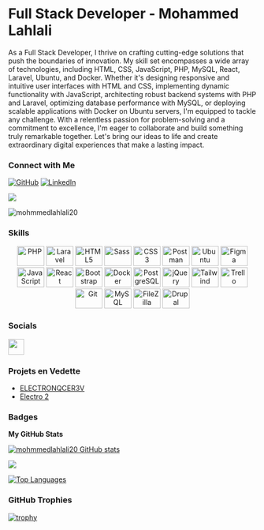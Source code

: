 # Full Stack Developer - Mohammed Lahlali

As a Full Stack Developer, I thrive on crafting cutting-edge solutions that push the boundaries of innovation. My skill set encompasses a wide array of technologies, including HTML, CSS, JavaScript, PHP, MySQL, React, Laravel, Ubuntu, and Docker. Whether it's designing responsive and intuitive user interfaces with HTML and CSS, implementing dynamic functionality with JavaScript, architecting robust backend systems with PHP and Laravel, optimizing database performance with MySQL, or deploying scalable applications with Docker on Ubuntu servers, I'm equipped to tackle any challenge. With a relentless passion for problem-solving and a commitment to excellence, I'm eager to collaborate and build something truly remarkable together. Let's bring our ideas to life and create extraordinary digital experiences that make a lasting impact.

### Connect with Me

[![GitHub](https://img.shields.io/badge/GitHub-MohammedLahlali-white?logo=github)](https://github.com/mohmmedlahlali20)
[![LinkedIn](https://img.shields.io/badge/LinkedIn-MohammedLahlali-blue?style=social&logo=linkedin)](https://www.linkedin.com/in/mohammed-lahlali-a80996266/)

<a href="https://github.com/mohmmedlahlali20" target="_blank" rel="noopener noreferrer"><img src="https://img.shields.io/github/followers/mohmmedlahlali20?logo=github&style=for-the-badge&color=0891b2&labelColor=1c1917" /></a>
<p align="left"> <img src="https://komarev.com/ghpvc/?username=mohmmedlahlali20&label=Profile%20views&color=0e75b6&style=flat" alt="mohmmedlahlali20" /> </p>

### Skills
<p align="center">
  <img src="https://raw.githubusercontent.com/danielcranney/readme-generator/main/public/icons/skills/php-colored.svg" width="55" height="40" alt="PHP" />
  <img src="https://upload.wikimedia.org/wikipedia/commons/thumb/9/9a/Laravel.svg/1024px-Laravel.svg.png" width="55" height="40" alt="Laravel" />
  <img src="https://raw.githubusercontent.com/danielcranney/readme-generator/main/public/icons/skills/html5-colored.svg" width="55" height="40" alt="HTML5" />
  <img src="https://raw.githubusercontent.com/danielcranney/readme-generator/main/public/icons/skills/sass-colored.svg" width="55" height="40" alt="Sass" />
  <img src="https://raw.githubusercontent.com/danielcranney/readme-generator/main/public/icons/skills/css3-colored.svg" width="55" height="40" alt="CSS3" />
  <img src="https://assets.getpostman.com/common-share/postman-logo-stacked.svg" width="55" height="40" alt="Postman" />
  <img src="https://upload.wikimedia.org/wikipedia/commons/a/ab/Logo-ubuntu_cof-orange-hex.svg" width="55" height="40" alt="Ubuntu" />
  <img src="https://raw.githubusercontent.com/danielcranney/readme-generator/main/public/icons/skills/figma-colored.svg" width="55" height="40" alt="Figma" />
  <img src="https://raw.githubusercontent.com/danielcranney/readme-generator/main/public/icons/skills/javascript-colored.svg" width="55" height="40" alt="JavaScript" />
  <img src="https://raw.githubusercontent.com/danielcranney/readme-generator/main/public/icons/skills/react-colored.svg" width="55" height="40" alt="React" />
  <img src="https://upload.wikimedia.org/wikipedia/commons/thumb/b/b2/Bootstrap_logo.svg/2560px-Bootstrap_logo.svg.png" width="55" height="40" alt="Bootstrap" />
  <img src="https://www.docker.com/sites/default/files/d8/2019-07/vertical-logo-monochromatic.png" width="55" height="40" alt="Docker" />
  <img src="https://upload.wikimedia.org/wikipedia/commons/thumb/2/29/Postgresql_elephant.svg/1920px-Postgresql_elephant.svg.png" width="55" height="40" alt="PostgreSQL" />
  <img src="https://upload.wikimedia.org/wikipedia/en/thumb/9/9e/JQuery_logo.svg/1024px-JQuery_logo.svg.png" width="55" height="40" alt="jQuery" />
  <img src="https://raw.githubusercontent.com/danielcranney/readme-generator/main/public/icons/skills/tailwindcss.svg" width="55" height="40" alt="Tailwind CSS" />
  <img src="https://upload.wikimedia.org/wikipedia/commons/thumb/d/d1/Trello_logo_blue.svg/1024px-Trello_logo_blue.svg.png" width="55" height="40" alt="Trello" />
  <img src="https://upload.wikimedia.org/wikipedia/commons/thumb/3/3f/Git_icon.svg/1024px-Git_icon.svg.png" width="55" height="40" alt="Git" />
  <img src="https://upload.wikimedia.org/wikipedia/commons/thumb/0/0d/MySQL_logo.svg/1024px-MySQL_logo.svg.png" width="55" height="40" alt="MySQL" />
  <img src="https://upload.wikimedia.org/wikipedia/commons/thumb/7/77/FileZilla_logo.svg/1024px-FileZilla_logo.svg.png" width="55" height="40" alt="FileZilla" />
  <img src="https://upload.wikimedia.org/wikipedia/commons/thumb/1/19/Drupal_logo.svg/1024px-Drupal_logo.svg.png" width="55" height="40" alt="Drupal" />
</p>

### Socials

<p align="left"> <a href="https://github.com/mohmmedlahlali20" target="_blank" rel="noopener noreferrer"> <img src="https://raw.githubusercontent.com/danielcranney/readme-generator/main/public/icons/socials/github.svg" width="32" height="32" /> </a></p>

### Projets en Vedette
- [ELECTRONQCER3V](https://github.com/mohmmedlahlali20/ELECTRONACER.V3)
- [Electro 2](https://github.com/mohmmedlahlali20/electronacer2)

### Badges

<b>My GitHub Stats</b>

<a href="https://github.com/mohmmedlahlali20"><img src="https://github-readme-stats.vercel.app/api?username=mohmmedlahlali20&show_icons=true&hide=&count_private=true&title_color=0891b2&text_color=ffffff&icon_color=0891b2&bg_color=1c1917&hide_border=true&show_icons=true" alt="mohmmedlahlali20 GitHub stats" /></a>

<a href="https://github.com/mohmmedlahlali20"><img src="https://github-readme-streak-stats.herokuapp.com/?user=mohmmedlahlali20&stroke=ffffff&background=1c1917&ring=0891b2&fire=0891b2&currStreakNum=ffffff&currStreakLabel=0891b2&sideNums=ffffff&sideLabels=ffffff&dates=ffffff&hide_border=true" /></a>

<a href="https://github.com/mohmmedlahlali20" align="left"><img src="https://github-readme-stats.vercel.app/api/top-langs/?username=mohmmedlahlali20&langs_count=10&title_color=0891b2&text_color=ffffff&icon_color=0891b2&bg_color=1c1917&hide_border=true&locale=en&custom_title=Top%20%Languages" alt="Top Languages" /></a>

### GitHub Trophies

[![trophy](https://github-profile-trophy.vercel.app/?username=mohmmedlahlali20&theme=nord&column=7)](https://github.com/ryo-ma/github-profile-trophy)

